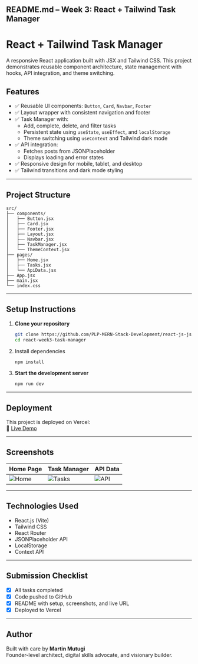 ##  README.md – Week 3: React + Tailwind Task Manager


#  React + Tailwind Task Manager

A responsive React application built with JSX and Tailwind CSS. This project demonstrates reusable component architecture, state management with hooks, API integration, and theme switching.



##  Features

- ✅ Reusable UI components: `Button`, `Card`, `Navbar`, `Footer`
- ✅ Layout wrapper with consistent navigation and footer
- ✅ Task Manager with:
  - Add, complete, delete, and filter tasks
  - Persistent state using `useState`, `useEffect`, and `localStorage`
  - Theme switching using `useContext` and Tailwind dark mode
- ✅ API integration:
  - Fetches posts from JSONPlaceholder
  - Displays loading and error states
- ✅ Responsive design for mobile, tablet, and desktop
- ✅ Tailwind transitions and dark mode styling

---

##  Project Structure

```
src/
├── components/
│   ├── Button.jsx
│   ├── Card.jsx
│   ├── Footer.jsx
│   ├── Layout.jsx
│   ├── Navbar.jsx
│   ├── TaskManager.jsx
│   └── ThemeContext.jsx
├── pages/
│   ├── Home.jsx
│   ├── Tasks.jsx
│   └── ApiData.jsx
├── App.jsx
├── main.jsx
└── index.css
```

---

##  Setup Instructions

1. **Clone your repository**  
   ```bash
   git clone https://github.com/PLP-MERN-Stack-Development/react-js-jsx-and-css-mastering-front-end-development-Martin-Mutugi.git
   cd react-week3-task-manager
   ```

2. Install dependencies  
   ```bash
   npm install
   ```

3. **Start the development server**  
   ```bash
   npm run dev
   ```

---

##  Deployment

This project is deployed on Vercel:  
🔗 [Live Demo](https://your-vercel-url.vercel.app)

---

##  Screenshots

| Home Page | Task Manager | API Data |
|-----------|--------------|----------|
| ![Home](screenshots/home.png) | ![Tasks](screenshots/tasks.png) | ![API](screenshots/api.png) |

---

##  Technologies Used

- React.js (Vite)
- Tailwind CSS
- React Router
- JSONPlaceholder API
- LocalStorage
- Context API

---

##  Submission Checklist

- [x] All tasks completed
- [x] Code pushed to GitHub
- [x] README with setup, screenshots, and live URL
- [x] Deployed to Vercel

---

##  Author

Built with care by **Martin Mutugi**  
Founder-level architect, digital skills advocate, and visionary builder.

```



 